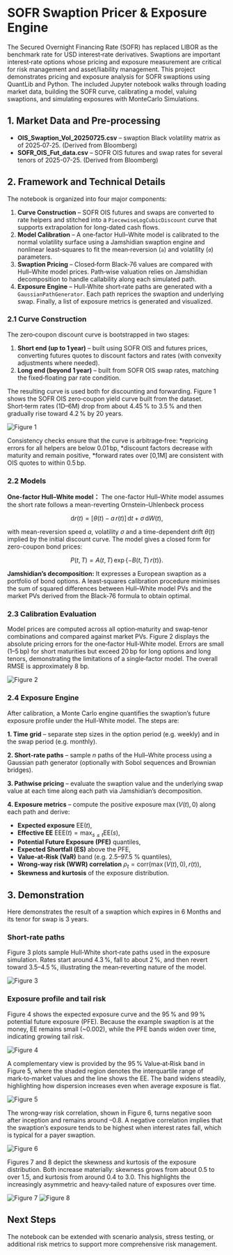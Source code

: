 # SOFR Swaption Pricer & Exposure Engine

The Secured Overnight Financing Rate (SOFR) has replaced LIBOR as the benchmark rate for USD interest‑rate derivatives. Swaptions are important interest‑rate options whose pricing and exposure measurement are critical for risk management and asset/liability management. This project demonstrates pricing and exposure analysis for SOFR swaptions using QuantLib and Python.  The included Jupyter notebook walks through loading market data, building the SOFR curve, calibrating a model, valuing swaptions, and simulating exposures with MonteCarlo Simulations.

## 1. Market Data and Pre‑processing

- **OIS_Swaption_Vol_20250725.csv** – swaption Black volatility matrix as of 2025‑07‑25. (Derived from Bloomberg)
- **SOFR_OIS_Fut_data.csv** – SOFR OIS futures and swap rates for several tenors of 2025-07-25. (Derived from Bloomberg)
 
## 2. Framework and Technical Details

The notebook is organized into four major components:

1. **Curve Construction** – SOFR OIS futures and swaps are converted to rate helpers and stitched into a `PiecewiseLogCubicDiscount` curve that supports extrapolation for long-dated cash flows.
2. **Model Calibration** – A one‑factor Hull–White model is calibrated to the normal volatility surface using a Jamshidian swaption engine and nonlinear least‑squares to fit the mean‑reversion (`a`) and volatility (`σ`) parameters.
3. **Swaption Pricing** – Closed‑form Black‑76 values are compared with Hull–White model prices.  Path‑wise valuation relies on Jamshidian decomposition to handle callability along each simulated path.
4. **Exposure Engine** – Hull‑White short‑rate paths are generated with a `GaussianPathGenerator`.  Each path reprices the swaption and underlying swap. Finally, a list of exposure metrics is generated and visualized.

### 2.1 Curve Construction 
The zero‑coupon discount curve is bootstrapped in two stages:

1. **Short end (up to 1 year)** – built using SOFR OIS and futures prices, converting futures quotes to discount factors and rates (with convexity adjustments where needed).
2. **Long end (beyond 1 year)** – built from SOFR OIS swap rates, matching the fixed‑floating par rate condition.

The resulting curve is used both for discounting and forwarding. Figure 1 shows the SOFR OIS zero‑coupon yield curve built from the dataset. Short‑term rates (1D–6M) drop from about 4.45 % to 3.5 % and then gradually rise toward 4.2 % by 20 years.

![Figure 1](images/cell2_img0.png)

Consistency checks ensure that the curve is arbitrage‑free:
*repricing errors for all helpers are below 0.01 bp,
*discount factors decrease with maturity and remain positive,
*forward rates over [0,1M] are consistent with OIS quotes to within 0.5 bp.

### 2.2 Models

**One-factor Hull–White model：** The one-factor Hull–White model assumes the short rate follows a mean-reverting Ornstein–Uhlenbeck process

$$
\mathrm{d}r(t) = \bigl[\theta(t) - a\,r(t)\bigr]\,\mathrm{d}t + \sigma\,\mathrm{d}W(t),
$$

with mean-reversion speed $a$, volatility $\sigma$ and a time-dependent drift $\theta(t)$ implied by the initial discount curve. The model gives a closed form for zero-coupon bond prices:

$$
P(t,T) = A(t,T)\,\exp\{-B(t,T)\,r(t)\}.
$$

**Jamshidian’s decomposition:** It expresses a European swaption as a portfolio of bond options. A least‑squares calibration procedure minimises the sum of squared differences between Hull–White model PVs and the market PVs derived from the Black‑76 formula to obtain optimal.

### 2.3 Calibration Evaluation

Model prices are computed across all option‑maturity and swap‑tenor combinations and compared against market PVs. Figure 2 displays the absolute pricing errors for the one‑factor Hull‑White model. Errors are small (1–5 bp) for short maturities but exceed 20 bp for long options and long tenors, demonstrating the limitations of a single‑factor model. The overall RMSE is approximately 8 bp.

![Figure 2](images/cell7_img1.png)

### 2.4 Exposure Engine

After calibration, a Monte Carlo engine quantifies the swaption’s future exposure profile under the Hull-White model. The steps are:

**1. Time grid** – separate step sizes in the option period (e.g. weekly) and in the swap period (e.g. monthly).

**2. Short-rate paths** – sample $n$ paths of the Hull–White process using a Gaussian path generator (optionally with Sobol sequences and Brownian bridges).

**3. Pathwise pricing** – evaluate the swaption value and the underlying swap value at each time along each path via Jamshidian’s decomposition.

**4. Exposure metrics** – compute the positive exposure $\max(V(t),0)$ along each path and derive:

- **Expected exposure** $\mathrm{EE}(t)$,
- **Effective EE** $\mathrm{EEE}(t) = \max_{s\le t} \mathrm{EE}(s)$,
- **Potential Future Exposure (PFE)** quantiles,
- **Expected Shortfall (ES)** above the PFE,
- **Value-at-Risk (VaR)** band (e.g. 2.5–97.5 % quantiles),
- **Wrong-way risk (WWR) correlation** $\rho_t = \mathrm{corr}(\max(V(t),0), r(t))$,
- **Skewness and kurtosis** of the exposure distribution.

## 3. Demonstration

Here demonstrates the result of a swaption which expires in 6 Months and its tenor for swap is 3 years.

### Short-rate paths

Figure 3 plots sample Hull‑White short‑rate paths used in the exposure simulation. Rates start around 4.3 %, fall to about 2 %, and then revert toward 3.5–4.5 %, illustrating the mean‑reverting nature of the model.

![Figure 3](images/cell12_img9.png)

### Exposure profile and tail risk

Figure 4 shows the expected exposure curve and the 95 % and 99 % potential future exposure (PFE). Because the example swaption is at the money, EE remains small (~0.002), while the PFE bands widen over time, indicating growing tail risk.

![Figure 4](images/cell11_img3.png)

A complementary view is provided by the 95 % Value‑at‑Risk band in Figure 5, where the shaded region denotes the interquartile range of mark‑to‑market values and the line shows the EE. The band widens steadily, highlighting how dispersion increases even when average exposure is flat.

![Figure 5](images/cell11_img4.png)

The wrong‑way risk correlation, shown in Figure 6, turns negative soon after inception and remains around –0.8. A negative correlation implies that the swaption’s exposure tends to be highest when interest rates fall, which is typical for a payer swaption.

![Figure 6](images/cell11_img4.png)

Figures 7 and 8 depict the skewness and kurtosis of the exposure distribution. Both increase materially: skewness grows from about 0.5 to over 1.5, and kurtosis from around 0.4 to 3.0. This highlights the increasingly asymmetric and heavy‑tailed nature of exposures over time.

![Figure 7](images/cell11_img6.png)
![Figure 8](images/cell11_img7.png)
  
## Next Steps

The notebook can be extended with scenario analysis, stress testing, or additional risk metrics to support more comprehensive risk management.
